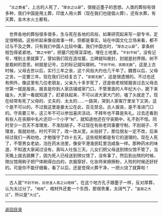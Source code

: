 &emsp;“``古之葬者``”，上古的人死了，“``厚衣之以薪``”，很接近墨子的思想。人类的葬俗有很多种，我们中国是用土葬，印度人用火葬（现在我们也提倡火葬），还有水葬，有天葬，金木水火土都有。
___
&emsp;世界各地的葬俗很多很多，生与死在各地的风俗，如果研究起来写一部专书，定定很畅销。这些听起来像说故事一样，但都是事实。站在中国文化立场来看，都不过与不及之弊，只有我们中国人比较中庸。我们中国古时，“``厚衣之以薪``”，拿条树枝包得紧紧地，“``葬之中野``”，把墓穴挖得深深地，埋在土地里。“``不封不树``”，没有记号，埋到土里就算了。譬如我们现在造坟墓，立碑就叫做封，封就是封界限。树不是栽树的意思，树就是记号，立的标记就叫做树。“``不封不树，丧期无数``”，这是上古时候，父母去世以后，实行三年之丧，这个风俗大约也几千年了。魏晋以后，父母之丧，一定要三年。现在我们已经复古了，“``丧期无数``”，这是很遗憾的。不过也还有例外，像这里有几位老朋友，父亲九十多岁死了，还是依老规矩服丧过去父母去世第一就是报丧，报丧是你到人家店铺或家门口，不管里面的人年纪大小，跪下来磕头，大家一看就知道了，赶紧扶起来，不可以进大家大门的，嗑了头就走了。现在经常有死了父母的、丈夫的、太太的……一路哭，哭到人家客厅里坐下又哭，这个是不可以的。不过我这里是姜太公在此，百无禁忌。古人报丧，是不准进门口的。守丧要三年，这三年不可以参加喜庆活动，不拜年也不算是失礼。过去还看到有些人在丧期中名片还印一个小字“``制``”，就知道他还在守丧期中，礼不到不怪。同时至少一百天不准理发、不准刮胡子。不过现在有些老同事要守制，不刮胡子、不理发，我就劝他，时代不同了，改一改从宽，从俗好了。那位朋友一定不改，后来经过我们一再劝他，才勉强守了四十五天。这些规矩都是有它的道理的。现在人死了，不管男女老幼，泡在药水池里，像安平港渔民缸里泡咸鱼一样。那种药水的味道，不知道大家闻过没有，真叫人吐饭三天。儿女们把父母送到殡仪馆不管了，当天晚上就去跳舞了，因为死人已经送到殡仪馆了，没有事了。然后到出殡的时候，殡仪馆用刷子把尸体刷得白白的，衣服穿好，化妆师来擦擦粉，入殓的时候还好好的。可是你不能仔细看，看了以后，还是觉得火葬干净，一把火烧了就算啦！
___
&emsp;古人是“``不封不树，后世圣人易之以棺椁``”，在这个地方孔子跟墨子一样，反对厚葬，认为太过分了。“``棺椁``”，棺材外还套一个东西，那很贵重，太阔气了，“``盖取之大过``”，所以是“``大过``”。
___
[返回目录](../../../master/README.md#目录)